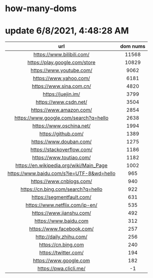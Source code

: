 # how-many-doms

# update 6/8/2021, 4:48:28 AM

url | dom nums
:-: | :-:
https://www.bilibili.com/ | 11568
https://play.google.com/store | 10829
https://www.youtube.com/ | 9062
https://www.yahoo.com/ | 6181
https://www.sina.com.cn/ | 4820
https://juejin.im/ | 3799
https://www.csdn.net/ | 3504
https://www.amazon.com/ | 2854
https://www.google.com/search?q=hello | 2638
https://www.oschina.net/ | 1994
https://github.com/ | 1389
https://www.douban.com/ | 1275
https://stackoverflow.com/ | 1186
https://www.toutiao.com/ | 1182
https://en.wikipedia.org/wiki/Main_Page | 1002
https://www.baidu.com/s?ie=UTF-8&wd=hello | 965
https://www.cnblogs.com/ | 940
https://cn.bing.com/search?q=hello | 922
https://segmentfault.com/ | 631
https://www.netflix.com/jp-en/ | 535
https://www.jianshu.com/ | 492
https://www.baidu.com | 312
https://www.facebook.com/ | 257
http://daily.zhihu.com/ | 256
https://cn.bing.com | 240
https://twitter.com/ | 194
https://www.google.com | 182
https://pwa.clicli.me/ | -1
